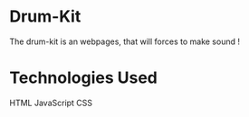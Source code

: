 # Drum-Kit

The drum-kit is an webpages, that will forces to make sound !

# Technologies Used

HTML
JavaScript
CSS

